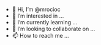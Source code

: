 - 👋 Hi, I’m @mrocioc
- 👀 I’m interested in ...
- 🌱 I’m currently learning ...
- 💞️ I’m looking to collaborate on ...
- 📫 How to reach me ...

<!---
mrocioc/mrocioc is a ✨ special ✨ repository because its `README.md` (this file) appears on your GitHub profile.
You can click the Preview link to take a look at your changes.
--->
